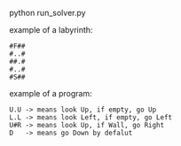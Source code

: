 python run_solver.py

example of a labyrinth:
```
#F##
#..#
##.#
#..#
#S##
```
example of a program:
```
U.U -> means look Up, if empty, go Up
L.L -> means look Left, if empty, go Left
U#R -> means look Up, if Wall, go Right
D   -> means go Down by defalut
```
